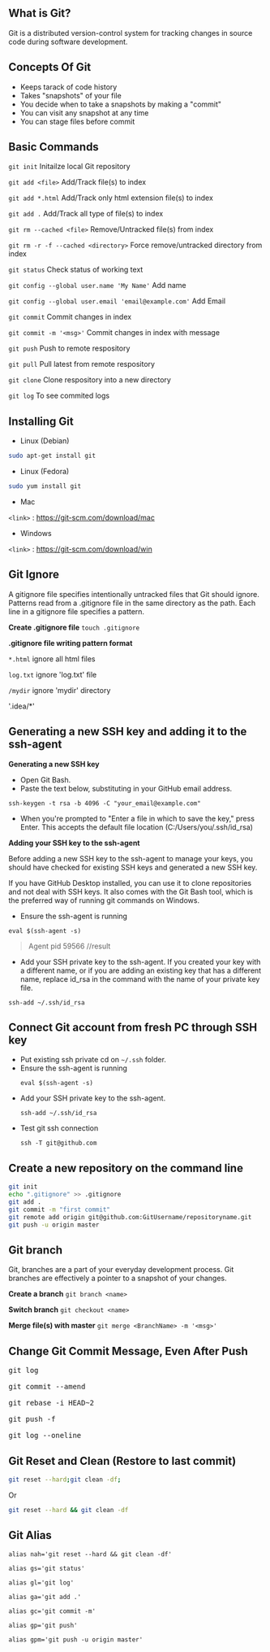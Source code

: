 ## What is Git?

Git is a distributed version-control system for tracking changes in source code during software development.

## Concepts Of Git

- Keeps tarack of code history
- Takes "snapshots" of your file
- You decide when to take a snapshots by making a "commit"
- You can visit any snapshot at any time
- You can stage files before commit


## Basic Commands
```git init``` 					Initailze local Git repository

```git add <file>``` 			Add/Track file(s) to index

```git add *.html``` 			Add/Track only html extension file(s) to index

```git add .``` 				Add/Track all type of file(s) to index

```git rm --cached <file>``` 	Remove/Untracked file(s) from index

```git rm -r -f --cached <directory>``` Force remove/untracked directory from index

```git status``` 				Check status of working text

```git config --global user.name 'My Name'``` Add name

```git config --global user.email 'email@example.com'``` Add Email

```git commit``` 				Commit changes in index

```git commit -m '<msg>'``` Commit changes in index with message

```git push``` 					Push to remote respository

```git pull``` 					Pull latest from remote respository

```git clone``` 				Clone respository into a new directory

```git log``` 				To see commited logs

## Installing Git

- Linux (Debian)
```sh
sudo apt-get install git
```

- Linux (Fedora)
```sh
sudo yum install git
```

- Mac

```<link>``` : <https://git-scm.com/download/mac>

- Windows

```<link>``` : <https://git-scm.com/download/win>

## Git Ignore
A gitignore file specifies intentionally untracked files that Git should ignore. Patterns read from a .gitignore file in the same directory as the path. Each line in a gitignore file specifies a pattern.

**Create .gitignore file** `touch .gitignore`

**.gitignore file writing pattern format**

`*.html` ignore all html files

`log.txt` ignore 'log.txt' file

`/mydir` ignore 'mydir' directory

'.idea/*' 

## Generating a new SSH key and adding it to the ssh-agent
**Generating a new SSH key**
- Open Git Bash.
- Paste the text below, substituting in your GitHub email address.

`ssh-keygen -t rsa -b 4096 -C "your_email@example.com"`

- When you're prompted to "Enter a file in which to save the key," press Enter. This accepts the default file location (C:/Users/you/.ssh/id_rsa)

**Adding your SSH key to the ssh-agent**

Before adding a new SSH key to the ssh-agent to manage your keys, you should have checked for existing SSH keys and generated a new SSH key.

If you have GitHub Desktop installed, you can use it to clone repositories and not deal with SSH keys. It also comes with the Git Bash tool, which is the preferred way of running git commands on Windows.

- Ensure the ssh-agent is running
```
eval $(ssh-agent -s)
```
> Agent pid 59566 //result

- Add your SSH private key to the ssh-agent. If you created your key with a different name, or if you are adding an existing key that has a different name, replace id_rsa in the command with the name of your private key file.

```
ssh-add ~/.ssh/id_rsa
```


## Connect Git account from fresh PC through SSH key

<ul>

<li> Put existing ssh private cd on <code>~/.ssh</code> folder.</li>

<li>Ensure the ssh-agent is running

```ssh
eval $(ssh-agent -s)
```
</li>

<li>Add your SSH private key to the ssh-agent.

```ssh
ssh-add ~/.ssh/id_rsa
```
</li>

<li>Test git ssh connection

```ssh
ssh -T git@github.com
```
</li> 

</ul>



## Create a new repository on the command line

```sh
git init
echo ".gitignore" >> .gitignore
git add .
git commit -m "first commit"
git remote add origin git@github.com:GitUsername/repositoryname.git
git push -u origin master
```

## Git branch
Git, branches are a part of your everyday development process. Git branches are effectively a pointer to a snapshot of your changes.

**Create a branch**
``` git branch <name> ```

**Switch branch**
``` git checkout <name> ```

**Merge file(s) with master**
``` git merge <BranchName> -m '<msg>' ```


## Change Git Commit Message, Even After Push

<pre>
git log

git commit --amend

git rebase -i HEAD~2

git push -f

git log --oneline
</pre>


## Git Reset and Clean (Restore to last commit)

```bash
git reset --hard;git clean -df;
```
Or

```bash
git reset --hard && git clean -df
```

## Git Alias

```text
alias nah='git reset --hard && git clean -df'

alias gs='git status'

alias gl='git log'

alias ga='git add .'

alias gc='git commit -m'

alias gp='git push'

alias gpm='git push -u origin master'
```
